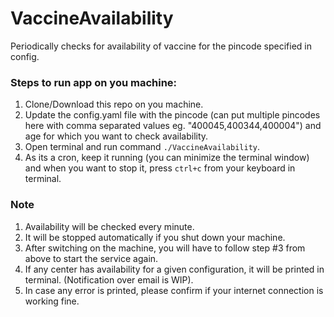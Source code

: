 # VaccineAvailability

Periodically checks for availability of vaccine for the pincode specified in config.

### Steps to run app on you machine: 
1. Clone/Download this repo on you machine.
2. Update the config.yaml file with the pincode (can put multiple pincodes here with comma separated values eg. "400045,400344,400004") and age for which you want to check availability.
3. Open terminal and run command `./VaccineAvailability`.
4. As its a cron, keep it running (you can minimize the terminal window) and when you want to stop it, press `ctrl+c` from your keyboard in terminal. 

### Note 
1. Availability will be checked every minute.
2. It will be stopped automatically if you shut down your machine.
3. After switching on the machine, you will have to follow step #3 from above to start the service again.
4. If any center has availability for a given configuration, it will be printed in terminal. (Notification over email is WIP).
5. In case any error is printed, please confirm if your internet connection is working fine.